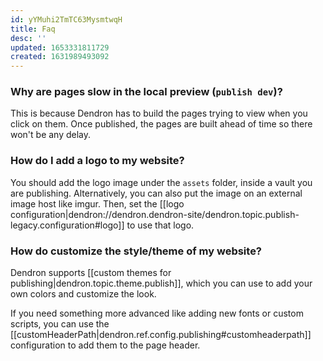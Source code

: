 ```yaml
---
id: yYMuhi2TmTC63MysmtwqH
title: Faq
desc: ''
updated: 1653331811729
created: 1631989493092
---
```



### Why are pages slow in the local preview (`publish dev`)?

This is because Dendron has to build the pages trying to view when you click on
them. Once published, the pages are built ahead of time so there won't be any delay.

### How do I add a logo to my website?

You should add the logo image under the `assets` folder, inside a vault you are publishing.
Alternatively, you can also put the image on an external image host like imgur.
Then, set the [[logo configuration|dendron://dendron.dendron-site/dendron.topic.publish-legacy.configuration#logo]] to use that logo.

### How do customize the style/theme of my website?

Dendron supports [[custom themes for publishing|dendron.topic.theme.publish]],
which you can use to add your own colors and customize the look.

If you need something more advanced like adding new fonts or custom scripts,
you can use the [[customHeaderPath|dendron.ref.config.publishing#customheaderpath]] configuration to add them to the page header.
